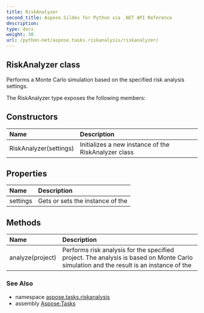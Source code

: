 ```yaml
---
title: RiskAnalyzer
second_title: Aspose.Sildes for Python via .NET API Reference
description: 
type: docs
weight: 30
url: /python-net/aspose.tasks.riskanalysis/riskanalyzer/
---
```


## RiskAnalyzer class

Performs a Monte Carlo simulation based on the specified risk analysis settings.

The RiskAnalyzer type exposes the following members:
## Constructors
| Name | Description |
| :- | :- |
|RiskAnalyzer(settings)|Initializes a new instance of the RiskAnalyzer class|
## Properties
| Name | Description |
| :- | :- |
|settings|Gets or sets the instance of the|
## Methods
| Name | Description |
| :- | :- |
|analyze(project)|Performs risk analysis for the specified project. The analysis is based on Monte Carlo simulation and the result is an instance of the|

### See Also

* namespace [aspose.tasks.riskanalysis](../../aspose.tasks.riskanalysis/)
* assembly [Aspose.Tasks](/tasks/python-net/)


